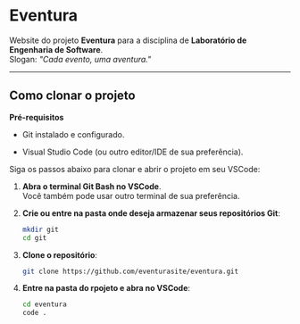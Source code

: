 # Eventura
Website do projeto **Eventura** para a disciplina de **Laboratório de Engenharia de Software**.  
Slogan: *"Cada evento, uma aventura."*

---

## Como clonar o projeto

**Pré-requisitos**

- Git instalado e configurado. 

- Visual Studio Code (ou outro editor/IDE de sua preferência).

Siga os passos abaixo para clonar e abrir o projeto em seu VSCode:

1. **Abra o terminal Git Bash no VSCode**.  
    Você também pode usar outro terminal de sua preferência.

2. **Crie ou entre na pasta onde deseja armazenar seus repositórios Git**:
    ```bash
    mkdir git
    cd git

3. **Clone o repositório**:
    ```bash
    git clone https://github.com/eventurasite/eventura.git

4. **Entre na pasta do rpojeto e abra no VSCode**:
    ```bash
    cd eventura 
    code .

